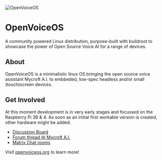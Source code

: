 ![OpenVoiceOS](https://openvoiceos.com/wp-content/uploads/2020/10/loading400.png)
# OpenVoiceOS
A community powered Linux distribution, purpose-built with buildroot to showcase the power of Open Source Voice AI for a range of devices.

## About
OpenVoiceOS is a minimalistic linux OS bringing the open source voice assistant Mycroft A.I. to embbeded, low-spec headless and/or small (touch)screen devices.

## Get Involved

At this moment development is in very early stages and focussed on the Raspberry Pi 3B & 4. As soon as an initial first workable version is created, other hardware might be added.

* [Discussion Board](https://github.com/OpenVoiceOS/OpenVoiceOS/discussions)
* [Forum thread @ Mycroft A.I.](https://community.mycroft.ai/t/openvoiceos-a-bare-minimal-production-type-of-os-based-on-buildroot/4708)
* [Matrix Chat rooms](https://matrix.to/#/!XFpdtmgyCoPDxOMPpH:matrix.org?via=matrix.org)

Visit [openvoiceos.org](https://openvoiceos.org) to learn more!
